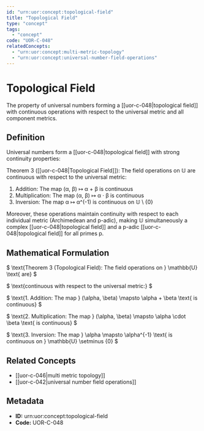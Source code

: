 ```yaml
---
id: "urn:uor:concept:topological-field"
title: "Topological Field"
type: "concept"
tags:
  - "concept"
code: "UOR-C-048"
relatedConcepts:
  - "urn:uor:concept:multi-metric-topology"
  - "urn:uor:concept:universal-number-field-operations"
---
```


# Topological Field

The property of universal numbers forming a [[uor-c-048|topological field]] with continuous operations with respect to the universal metric and all component metrics.

## Definition

Universal numbers form a [[uor-c-048|topological field]] with strong continuity properties:

Theorem 3 ([[uor-c-048|Topological Field]]): The field operations on 𝕌 are continuous with respect to the universal metric:

1. Addition: The map (α, β) ↦ α + β is continuous
2. Multiplication: The map (α, β) ↦ α · β is continuous
3. Inversion: The map α ↦ α^(-1) is continuous on 𝕌 \ {0}

Moreover, these operations maintain continuity with respect to each individual metric (Archimedean and p-adic), making 𝕌 simultaneously a complex [[uor-c-048|topological field]] and a p-adic [[uor-c-048|topological field]] for all primes p.

## Mathematical Formulation

$
\text{Theorem 3 (Topological Field): The field operations on } \mathbb{U} \text{ are}
$

$
\text{continuous with respect to the universal metric:}
$

$
\text{1. Addition: The map } (\alpha, \beta) \mapsto \alpha + \beta \text{ is continuous}
$

$
\text{2. Multiplication: The map } (\alpha, \beta) \mapsto \alpha \cdot \beta \text{ is continuous}
$

$
\text{3. Inversion: The map } \alpha \mapsto \alpha^{-1} \text{ is continuous on } \mathbb{U} \setminus \{0\}
$

## Related Concepts

- [[uor-c-046|multi metric topology]]
- [[uor-c-042|universal number field operations]]

## Metadata

- **ID:** urn:uor:concept:topological-field
- **Code:** UOR-C-048
